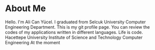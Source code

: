 # About Me
Hello. I'm Ali Can Yücel. I graduated from Selcuk University Computer Engineering Department. This is my git profile page. You can review the codes of my applications written in different languages. Life is code.
Hacettepe University Institute of Science and Technology Computer Engineering At the moment
